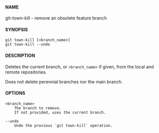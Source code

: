 #### NAME

git-town-kill - remove an obsolete feature branch


#### SYNOPSIS

```
git town-kill [<branch_name>]
git town-kill --undo
```


#### DESCRIPTION

Deletes the current branch, or `<branch_name>` if given,
from the local and remote repositories.

Does not delete perennial branches nor the main branch.



#### OPTIONS

```
<branch_name>
    The branch to remove.
    If not provided, uses the current branch.

--undo
    Undo the previous `git town-kill` operation.
```
